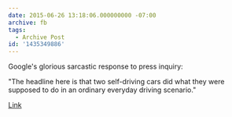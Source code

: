 ```yaml
---
date: 2015-06-26 13:18:06.000000000 -07:00
archive: fb
tags: 
  - Archive Post
id: '1435349886'
---
```


Google's glorious sarcastic response to press inquiry:

"The headline here is that two self-driving cars did what they were supposed to do in an ordinary everyday driving scenario."

[Link](http://arstechnica.com/cars/2015/06/no-2-self-driving-cars-didnt-have-a-close-call-on-silicon-valley-streets/)
